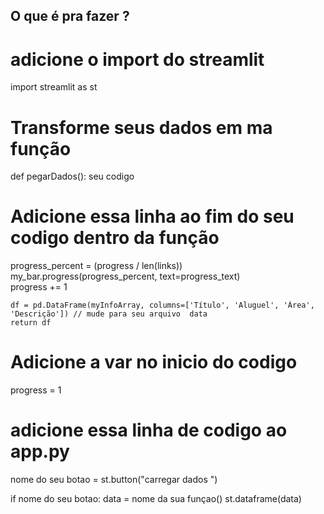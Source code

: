 ## O que é pra fazer  ?

# adicione o import do streamlit
import streamlit as st

# Transforme seus dados em ma função 
def pegarDados<Seu Nome>():
  seu codigo
# Adicione essa linha ao fim do seu codigo dentro da função
  progress_percent = (progress / len(links))
        my_bar.progress(progress_percent, text=progress_text)     
        progress += 1
    
    df = pd.DataFrame(myInfoArray, columns=['Título', 'Aluguel', 'Área', 'Descrição']) // mude para seu arquivo  data
    return df
# Adicione a var no inicio do codigo
   progress = 1

# adicione essa linha de codigo ao app.py
  nome do seu botao = st.button("carregar dados <seu nome>")

if nome do seu botao:
    data = nome da sua funçao()
    st.dataframe(data)



    
